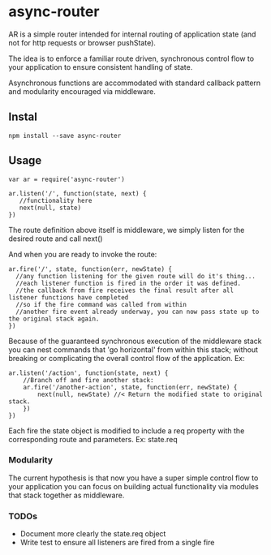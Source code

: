 # async-router

AR is a simple router intended for internal routing of application state (and not for http requests or browser pushState). 

The idea is to enforce a familiar route driven, synchronous control flow to your application to ensure consistent handling of state.  

Asynchronous functions are accommodated with standard callback pattern and modularity encouraged via middleware. 

## Instal
```
npm install --save async-router
```

## Usage
```
var ar = require('async-router')

ar.listen('/', function(state, next) {
   //functionality here
   next(null, state)
})
```

The route definition above itself is middleware, we simply listen for the desired route and call next() 

And when you are ready to invoke the route: 

```
ar.fire('/', state, function(err, newState) {
  //any function listening for the given route will do it's thing...
  //each listener function is fired in the order it was defined.
  //the callback from fire receives the final result after all listener functions have completed
  //so if the fire command was called from within
  //another fire event already underway, you can now pass state up to the original stack again.  
})
```

Because of the guaranteed synchronous execution of the middleware stack you can nest commands that 'go horizontal' from within this stack; without breaking or complicating the overall control flow of the application. Ex: 

```
ar.listen('/action', function(state, next) {
    //Branch off and fire another stack: 
    ar.fire('/another-action', state, function(err, newState) { 
        next(null, newState) //< Return the modified state to original stack.
    })
})
```

Each fire the state object is modified to include a req property with the corresponding route and parameters.  Ex: state.req


###  Modularity

The current hypothesis is that now you have a super simple control flow to your application you can focus on building actual functionality via modules that stack together as middleware. 


### TODOs
- Document more clearly the state.req object
- Write test to ensure all listeners are fired from a single fire


